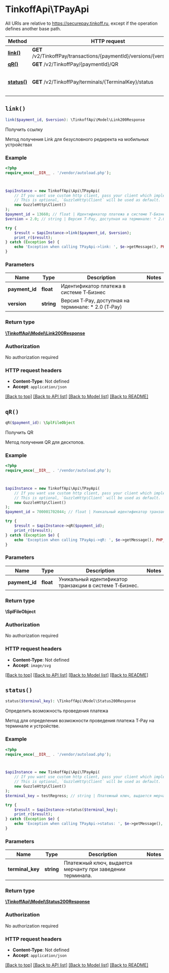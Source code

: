 # TinkoffApi\TPayApi

All URIs are relative to https://securepay.tinkoff.ru, except if the operation defines another base path.

| Method | HTTP request | Description |
| ------------- | ------------- | ------------- |
| [**link()**](TPayApi.md#link) | **GET** /v2/TinkoffPay/transactions/{paymentId}/versions/{version}/link | Получить ссылку |
| [**qR()**](TPayApi.md#qR) | **GET** /v2/TinkoffPay/{paymentId}/QR | Получить QR |
| [**status()**](TPayApi.md#status) | **GET** /v2/TinkoffPay/terminals/{TerminalKey}/status | Определить возможность проведения платежа |


## `link()`

```php
link($payment_id, $version): \TinkoffApi\Model\Link200Response
```

Получить ссылку

Метод получения Link для безусловного редиректа на мобильных устройствах

### Example

```php
<?php
require_once(__DIR__ . '/vendor/autoload.php');



$apiInstance = new TinkoffApi\Api\TPayApi(
    // If you want use custom http client, pass your client which implements `GuzzleHttp\ClientInterface`.
    // This is optional, `GuzzleHttp\Client` will be used as default.
    new GuzzleHttp\Client()
);
$payment_id = 13660; // float | Идентификатор платежа в системе Т‑Бизнес
$version = 2.0; // string | Версия T‑Pay, доступная на терминале: * 2.0 (T‑Pay)

try {
    $result = $apiInstance->link($payment_id, $version);
    print_r($result);
} catch (Exception $e) {
    echo 'Exception when calling TPayApi->link: ', $e->getMessage(), PHP_EOL;
}
```

### Parameters

| Name | Type | Description  | Notes |
| ------------- | ------------- | ------------- | ------------- |
| **payment_id** | **float**| Идентификатор платежа в системе Т‑Бизнес | |
| **version** | **string**| Версия T‑Pay, доступная на терминале: * 2.0 (T‑Pay) | |

### Return type

[**\TinkoffApi\Model\Link200Response**](../Model/Link200Response.md)

### Authorization

No authorization required

### HTTP request headers

- **Content-Type**: Not defined
- **Accept**: `application/json`

[[Back to top]](#) [[Back to API list]](../../README.md#endpoints)
[[Back to Model list]](../../README.md#models)
[[Back to README]](../../README.md)

## `qR()`

```php
qR($payment_id): \SplFileObject
```

Получить QR

Метод получения QR для десктопов.

### Example

```php
<?php
require_once(__DIR__ . '/vendor/autoload.php');



$apiInstance = new TinkoffApi\Api\TPayApi(
    // If you want use custom http client, pass your client which implements `GuzzleHttp\ClientInterface`.
    // This is optional, `GuzzleHttp\Client` will be used as default.
    new GuzzleHttp\Client()
);
$payment_id = 700001702044; // float | Уникальный идентификатор транзакции в системе Т‑Бизнес.

try {
    $result = $apiInstance->qR($payment_id);
    print_r($result);
} catch (Exception $e) {
    echo 'Exception when calling TPayApi->qR: ', $e->getMessage(), PHP_EOL;
}
```

### Parameters

| Name | Type | Description  | Notes |
| ------------- | ------------- | ------------- | ------------- |
| **payment_id** | **float**| Уникальный идентификатор транзакции в системе Т‑Бизнес. | |

### Return type

**\SplFileObject**

### Authorization

No authorization required

### HTTP request headers

- **Content-Type**: Not defined
- **Accept**: `image/svg`

[[Back to top]](#) [[Back to API list]](../../README.md#endpoints)
[[Back to Model list]](../../README.md#models)
[[Back to README]](../../README.md)

## `status()`

```php
status($terminal_key): \TinkoffApi\Model\Status200Response
```

Определить возможность проведения платежа

Метод для определения возможности проведения платежа T‑Pay на терминале и устройстве.

### Example

```php
<?php
require_once(__DIR__ . '/vendor/autoload.php');



$apiInstance = new TinkoffApi\Api\TPayApi(
    // If you want use custom http client, pass your client which implements `GuzzleHttp\ClientInterface`.
    // This is optional, `GuzzleHttp\Client` will be used as default.
    new GuzzleHttp\Client()
);
$terminal_key = testRegress; // string | Платежный ключ, выдается мерчанту при заведении терминала.

try {
    $result = $apiInstance->status($terminal_key);
    print_r($result);
} catch (Exception $e) {
    echo 'Exception when calling TPayApi->status: ', $e->getMessage(), PHP_EOL;
}
```

### Parameters

| Name | Type | Description  | Notes |
| ------------- | ------------- | ------------- | ------------- |
| **terminal_key** | **string**| Платежный ключ, выдается мерчанту при заведении терминала. | |

### Return type

[**\TinkoffApi\Model\Status200Response**](../Model/Status200Response.md)

### Authorization

No authorization required

### HTTP request headers

- **Content-Type**: Not defined
- **Accept**: `application/json`

[[Back to top]](#) [[Back to API list]](../../README.md#endpoints)
[[Back to Model list]](../../README.md#models)
[[Back to README]](../../README.md)
